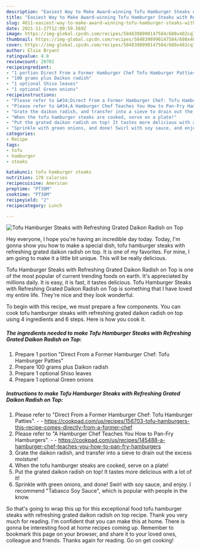 ```yaml
---
description: "Easiest Way to Make Award-winning Tofu Hamburger Steaks with Refreshing Grated Daikon Radish on Top"
title: "Easiest Way to Make Award-winning Tofu Hamburger Steaks with Refreshing Grated Daikon Radish on Top"
slug: 4611-easiest-way-to-make-award-winning-tofu-hamburger-steaks-with-refreshing-grated-daikon-radish-on-top
date: 2021-11-27T12:09:59.569Z
image: https://img-global.cpcdn.com/recipes/5848398990147584/680x482cq70/tofu-hamburger-steaks-with-refreshing-grated-daikon-radish-on-top-recipe-main-photo.jpg
thumbnail: https://img-global.cpcdn.com/recipes/5848398990147584/680x482cq70/tofu-hamburger-steaks-with-refreshing-grated-daikon-radish-on-top-recipe-main-photo.jpg
cover: https://img-global.cpcdn.com/recipes/5848398990147584/680x482cq70/tofu-hamburger-steaks-with-refreshing-grated-daikon-radish-on-top-recipe-main-photo.jpg
author: Elsie Bryant
ratingvalue: 4.8
reviewcount: 20702
recipeingredient:
- "1 portion Direct From a Former Hamburger Chef Tofu Hamburger Patties"
- "100 grams plus Daikon radish"
- "1 optional Shiso leaves"
- "1 optional Green onions"
recipeinstructions:
- "Please refer to &#34;Direct From a Former Hamburger Chef: Tofu Hamburger Patties&#34;.  https://cookpad.com/us/recipes/156703-tofu-hamburgers-this-recipe-comes-directly-from-a-former-chef"
- "Please refer to &#34;A Hamburger Chef Teaches You How to Pan-Fry Hamburgers&#34;.  https://cookpad.com/us/recipes/145488-a-hamburger-chef-teaches-you-how-to-pan-fry-hamburgers"
- "Grate the daikon radish, and transfer into a sieve to drain out the excess moisture!"
- "When the tofu hamburger steaks are cooked, serve on a plate!"
- "Put the grated daikon radish on top! It tastes more delicious with a lot of it!"
- "Sprinkle with green onions, and done! Swirl with soy sauce, and enjoy. I recommend &#34;Tabasco Soy Sauce&#34;, which is popular with people in the know."
categories:
- Recipe
tags:
- tofu
- hamburger
- steaks

katakunci: tofu hamburger steaks 
nutrition: 178 calories
recipecuisine: American
preptime: "PT30M"
cooktime: "PT38M"
recipeyield: "2"
recipecategory: Lunch

---
```



![Tofu Hamburger Steaks with Refreshing Grated Daikon Radish on Top](https://img-global.cpcdn.com/recipes/5848398990147584/680x482cq70/tofu-hamburger-steaks-with-refreshing-grated-daikon-radish-on-top-recipe-main-photo.jpg)

Hey everyone, I hope you're having an incredible day today. Today, I'm gonna show you how to make a special dish, tofu hamburger steaks with refreshing grated daikon radish on top. It is one of my favorites. For mine, I am going to make it a little bit unique. This will be really delicious.



Tofu Hamburger Steaks with Refreshing Grated Daikon Radish on Top is one of the most popular of current trending foods on earth. It's appreciated by millions daily. It is easy, it is fast, it tastes delicious. Tofu Hamburger Steaks with Refreshing Grated Daikon Radish on Top is something that I have loved my entire life. They're nice and they look wonderful.


To begin with this recipe, we must prepare a few components. You can cook tofu hamburger steaks with refreshing grated daikon radish on top using 4 ingredients and 6 steps. Here is how you cook it.

<!--inarticleads1-->

##### The ingredients needed to make Tofu Hamburger Steaks with Refreshing Grated Daikon Radish on Top:

1. Prepare 1 portion &#34;Direct From a Former Hamburger Chef: Tofu Hamburger Patties&#34;
1. Prepare 100 grams plus Daikon radish
1. Prepare 1 optional Shiso leaves
1. Prepare 1 optional Green onions




<!--inarticleads2-->

##### Instructions to make Tofu Hamburger Steaks with Refreshing Grated Daikon Radish on Top:

1. Please refer to &#34;Direct From a Former Hamburger Chef: Tofu Hamburger Patties&#34;. -  - https://cookpad.com/us/recipes/156703-tofu-hamburgers-this-recipe-comes-directly-from-a-former-chef
1. Please refer to &#34;A Hamburger Chef Teaches You How to Pan-Fry Hamburgers&#34;. -  - https://cookpad.com/us/recipes/145488-a-hamburger-chef-teaches-you-how-to-pan-fry-hamburgers
1. Grate the daikon radish, and transfer into a sieve to drain out the excess moisture!
1. When the tofu hamburger steaks are cooked, serve on a plate!
1. Put the grated daikon radish on top! It tastes more delicious with a lot of it!
1. Sprinkle with green onions, and done! Swirl with soy sauce, and enjoy. I recommend &#34;Tabasco Soy Sauce&#34;, which is popular with people in the know.




So that's going to wrap this up for this exceptional food tofu hamburger steaks with refreshing grated daikon radish on top recipe. Thank you very much for reading. I'm confident that you can make this at home. There is gonna be interesting food at home recipes coming up. Remember to bookmark this page on your browser, and share it to your loved ones, colleague and friends. Thanks again for reading. Go on get cooking!
